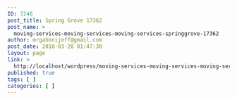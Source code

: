```yaml
---
ID: 7246
post_title: Spring Grove 17362
post_name: >
  moving-services-moving-services-moving-services-springgrove-17362
author: mrgabonijeff@gmail.com
post_date: 2018-03-28 01:47:30
layout: page
link: >
  http://localhost/wordpress/moving-services-moving-services-moving-services-springgrove-17362/
published: true
tags: [ ]
categories: [ ]
---
```

